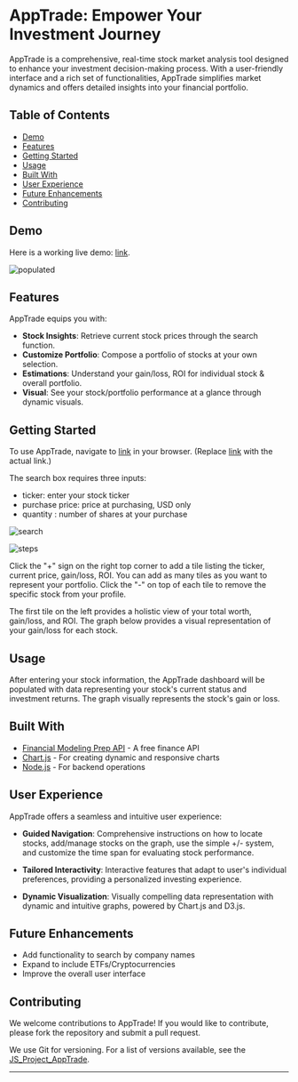 

# AppTrade: Empower Your Investment Journey

AppTrade is a comprehensive, real-time stock market analysis tool designed to enhance your investment decision-making process. With a user-friendly interface and a rich set of functionalities, AppTrade simplifies market dynamics and offers detailed insights into your financial portfolio.

## Table of Contents
- [Demo](#demo)
- [Features](#features)
- [Getting Started](#getting-started)
- [Usage](#usage)
- [Built With](#built-with)
- [User Experience](#user-experience)
- [Future Enhancements](#future-enhancements)
- [Contributing](#contributing)

## Demo

Here is a working live demo: [link](https://github.com/DingoDang1113/JS_Project_AppTrade/assets/73029929/5b80fc65-0138-4750-b972-b48b5167ddfa).

![populated](https://github.com/DingoDang1113/JS_Project_AppTrade/assets/73029929/5b80fc65-0138-4750-b972-b48b5167ddfa)

## Features
AppTrade equips you with:

- **Stock Insights**: Retrieve current stock prices through the search function.
- **Customize Portfolio**: Compose a portfolio of stocks at your own selection.
- **Estimations**: Understand your gain/loss, ROI for individual stock & overall portfolio.
- **Visual**: See your stock/portfolio performance at a glance through dynamic visuals.

## Getting Started

To use AppTrade, navigate to [link]() in your browser. (Replace [link]() with the actual link.)

The search box requires three inputs:

- ticker: enter your stock ticker
- purchase price: price at purchasing, USD only
- quantity : number of shares at your purchase

![search](https://github.com/DingoDang1113/JS_Project_AppTrade/assets/73029929/a63533fb-0b2a-46fe-acf3-a3c1fe32b2b6)

![steps](https://github.com/DingoDang1113/JS_Project_AppTrade/assets/73029929/d0eaca14-3b66-4a67-a538-4575e39b59f9)

Click the "+" sign on the right top corner to add a tile listing the ticker, current price, gain/loss, ROI. You can add as many tiles as you want to represent your portfolio. Click the "-" on top of each tile to remove the specific stock from your profile.


The first tile on the left provides a holistic view of your total worth, gain/loss, and ROI. The graph below provides a visual representation of your gain/loss for each stock.

## Usage

After entering your stock information, the AppTrade dashboard will be populated with data representing your stock's current status and investment returns. The graph visually represents the stock's gain or loss.

## Built With 

- [Financial Modeling Prep API](https://financialmodelingprep.com/api/v3) - A free finance API 
- [Chart.js](https://www.chartjs.org/) - For creating dynamic and responsive charts
- [Node.js](https://nodejs.org/en/) - For backend operations

## User Experience

AppTrade offers a seamless and intuitive user experience:

- **Guided Navigation**: Comprehensive instructions on how to locate stocks, add/manage stocks on the graph, use the simple +/- system, and customize the time span for evaluating stock performance.

- **Tailored Interactivity**: Interactive features that adapt to user's individual preferences, providing a personalized investing experience.

- **Dynamic Visualization**: Visually compelling data representation with dynamic and intuitive graphs, powered by Chart.js and D3.js.

## Future Enhancements

- Add functionality to search by company names
- Expand to include ETFs/Cryptocurrencies
- Improve the overall user interface

## Contributing

We welcome contributions to AppTrade! If you would like to contribute, please fork the repository and submit a pull request.

We use Git for versioning. For a list of versions available, see the [JS_Project_AppTrade](https://github.com/DingoDang1113/JS_Project_AppTrade).

---
